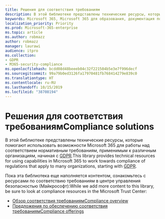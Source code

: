 ```yaml
---
title: Решения для соответствия требованиям
description: В этой библиотеке представлены технические ресурсы, которые помогают использовать возможности Microsoft 365 для работы над соответствием нормативным требованиям, применимым к различным организациям, начиная с GDPR.
keywords: Microsoft 365, Microsoft 365 для образования, документация по Microsoft 365, GDPR
localization_priority: Priority
ms.prod: Microsoft-365-enterprise
ms.topic: article
ms.author: robmazz
author: robmazz
manager: laurawi
audience: itpro
ms.collection:
- GDPR
- M365-security-compliance
ms.openlocfilehash: bcdd08d48beeeb04c32f221504b5e3e7f996decf
ms.sourcegitcommit: 99a79b0ed3126fa17970481fb768414279e839c0
ms.translationtype: HT
ms.contentlocale: ru-RU
ms.lasthandoff: 10/15/2019
ms.locfileid: "38708194"
---
```

# <a name="compliance-solutions"></a><span data-ttu-id="fa062-104">Решения для соответствия требованиям</span><span class="sxs-lookup"><span data-stu-id="fa062-104">Compliance solutions</span></span>

<span data-ttu-id="fa062-105">В этой библиотеке представлены технические ресурсы, которые помогают использовать возможности Microsoft 365 для работы над соответствием нормативным требованиям, применимым к различным организациям, начиная с [GDPR](gdpr.md).</span><span class="sxs-lookup"><span data-stu-id="fa062-105">This library provides technical resources for using capabilities in Microsoft 365 to work towards compliance of regulations that apply to many organizations, starting with [GDPR](gdpr.md).</span></span>

<span data-ttu-id="fa062-106">Пока эта библиотека еще наполняется контентом, ознакомьтесь с ресурсами по соответствию требованиям в центре управления безопасностью (Майкрософт):</span><span class="sxs-lookup"><span data-stu-id="fa062-106">While we add more content to this library, be sure to look at compliance resources in the Microsoft Trust Center:</span></span>
- [<span data-ttu-id="fa062-107">Обзор соответствия требованиям</span><span class="sxs-lookup"><span data-stu-id="fa062-107">Compliance overview</span></span>](https://www.microsoft.com/trustcenter/compliance)
- [<span data-ttu-id="fa062-108">Предложения по обеспечению соответствия требованиям</span><span class="sxs-lookup"><span data-stu-id="fa062-108">Compliance offerings</span></span>](offering-home.md)